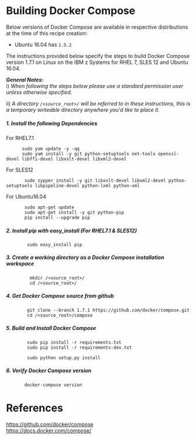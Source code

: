 <!---PACKAGE:Docker Compose--->
<!---DISTRO:RHEL 7.1:1.7.1--->
<!---DISTRO:SLES 12:1.7.1--->
<!---DISTRO:Ubuntu 16.x:1.7.1--->

# Building Docker Compose

Below versions of Docker Compose are available in respective distributions at the time of this recipe creation:

*    Ubuntu 16.04 has `1.5.2`

The instructions provided below specify the steps to build Docker Compose version 1.7.1 on Linux on the IBM z Systems for RHEL 7, SLES 12 and Ubuntu 16.04.

_**General Notes:**_  
i) _When following the steps below please use a standard permission user unless otherwise specified._

ii) _A directory `/<source_root>/` will be referred to in these instructions, this is a temporary writeable directory anywhere you'd like to place it._

##### 1. Install the following Dependencies
For RHEL7.1 
```
      sudo yum update -y -qq
      sudo yum install -y git python-setuptools net-tools openssl-devel libffi-devel libxslt-devel libxml2-devel
```        

For SLES12
```
       sudo zypper install -y git libxslt-devel libxml2-devel python-setuptools libpipeline-devel python-lxml python-xml
```	   

For Ubuntu16.04
```
       sudo apt-get update
       sudo apt-get install -y git python-pip
       pip install --upgrade pip
```
	
##### 2. Install pip with easy_install (For RHEL7.1 & SLES12)
```
        sudo easy_install pip
```

##### 3. Create a working directory as a Docker Compose installation workspace  
```
         mkdir /<source_root>/
         cd /<source_root>/
```

##### 4. Get Docker Compose source from github
```
        git clone --branch 1.7.1 https://github.com/docker/compose.git
        cd /<source_root>/compose
```

##### 5. Build and Install Docker Compose
```
        sudo pip install -r requirements.txt
        sudo pip install -r requirements-dev.txt
        
        sudo python setup.py install
```
		
##### 6. Verify Docker Compose version
```
       docker-compose version
```
        
# References  
  https://github.com/docker/compose  
  https://docs.docker.com/compose/